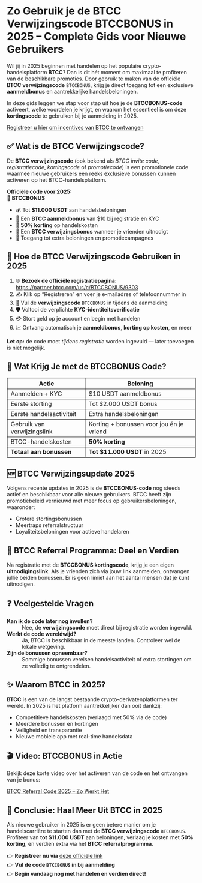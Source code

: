 
<h1>Zo Gebruik je de BTCC Verwijzingscode BTCCBONUS in 2025 – Complete Gids voor Nieuwe Gebruikers</h1>
<p>Wil jij in 2025 beginnen met handelen op het populaire crypto-handelsplatform <strong>BTCC</strong>? Dan is dit hét moment om maximaal te profiteren van de beschikbare promoties. Door gebruik te maken van de officiële <strong>BTCC verwijzingscode</strong> <code>BTCCBONUS</code>, krijg je direct toegang tot een exclusieve <strong>aanmeldbonus</strong> en aantrekkelijke handelsbeloningen.</p>
<p>In deze gids leggen we stap voor stap uit hoe je de <strong>BTCCBONUS-code</strong> activeert, welke voordelen je krijgt, en waarom het essentieel is om deze <strong>kortingscode</strong> te gebruiken bij je aanmelding in 2025.</p>
<p><a href="https://partner.btcc.com/us/c/BTCCBONUS/9303" target="_blank">Registreer u hier om incentives van BTCC te ontvangen</a></p>

<img src="https://images.mirror-media.xyz/publication-images/hqUnb1SNqiBLtBbWor7b2.png?height=960&amp;width=1920" decoding="async" data-nimg="fill" class="css-xah9so" style="position:absolute;top:0;left:0;bottom:0;right:0;box-sizing:border-box;padding:0;border:none;margin:auto;display:block;width:0;height:0;min-width:100%;max-width:100%;min-height:100%;max-height:100%">
<h2>✅ Wat is de BTCC Verwijzingscode?</h2>
<p>De <strong>BTCC verwijzingscode</strong> (ook bekend als <em>BTCC invite code</em>, <em>registratiecode</em>, <em>kortingscode</em> of <em>promotiecode</em>) is een promotionele code waarmee nieuwe gebruikers een reeks exclusieve bonussen kunnen activeren op het BTCC-handelsplatform.</p>
<p><strong>Officiële code voor 2025:</strong><br>🎁 <strong>BTCCBONUS</strong></p>
<ul>
<li>💰 Tot <strong>$11.000 USDT</strong> aan handelsbeloningen</li>
<li>🤑 Een <strong>BTCC aanmeldbonus</strong> van $10 bij registratie en KYC</li>
<li>💸 <strong>50% korting</strong> op handelskosten</li>
<li>🤝 Een <strong>BTCC verwijzingsbonus</strong> wanneer je vrienden uitnodigt</li>
<li>🔐 Toegang tot extra beloningen en promotiecampagnes</li>
</ul>
<h2>📝 Hoe de BTCC Verwijzingscode Gebruiken in 2025</h2>
<ol>
<li>🌐 <strong>Bezoek de officiële registratiepagina:</strong> <a href="https://partner.btcc.com/us/c/BTCCBONUS/9303" target="_blank" rel="noopener">https://partner.btcc.com/us/c/BTCCBONUS/9303</a></li>
<li>✍️ Klik op “Registreren” en voer je e-mailadres of telefoonnummer in</li>
<li>🎯 Vul de <strong>verwijzingscode</strong> <code>BTCCBONUS</code> in tijdens de aanmelding</li>
<li>🛡️ Voltooi de verplichte <strong>KYC-identiteitsverificatie</strong></li>
<li>💳 Stort geld op je account en begin met handelen</li>
<li>📈 Ontvang automatisch je <strong>aanmeldbonus</strong>, <strong>korting op kosten</strong>, en meer</li>
</ol>
<p><strong>Let op:</strong> de code moet <em>tijdens registratie</em> worden ingevuld — later toevoegen is niet mogelijk.</p>
<h2>💎 Wat Krijg Je met de BTCCBONUS Code?</h2>
<table border="1" cellspacing="0" cellpadding="8">
<thead>
<tr>
<th>Actie</th>
<th>Beloning</th>
</tr>
</thead>
<tbody>
<tr>
<td>Aanmelden + KYC</td>
<td>$10 USDT aanmeldbonus</td>
</tr>
<tr>
<td>Eerste storting</td>
<td>Tot $2.000 USDT bonus</td>
</tr>
<tr>
<td>Eerste handelsactiviteit</td>
<td>Extra handelsbeloningen</td>
</tr>
<tr>
<td>Gebruik van verwijzingslink</td>
<td>Korting + bonussen voor jou én je vriend</td>
</tr>
<tr>
<td>BTCC-handelskosten</td>
<td><strong>50% korting</strong></td>
</tr>
<tr>
<td><strong>Totaal aan bonussen</strong></td>
<td><strong>Tot $11.000 USDT</strong> in 2025</td>
</tr>
</tbody>
</table>
<h2>🆕 BTCC Verwijzingsupdate 2025</h2>
<p>Volgens recente updates in 2025 is de <strong>BTCCBONUS-code</strong> nog steeds actief en beschikbaar voor alle nieuwe gebruikers. BTCC heeft zijn promotiebeleid vernieuwd met meer focus op gebruikersbeloningen, waaronder:</p>
<ul>
<li>Grotere stortingsbonussen</li>
<li>Meertraps referralstructuur</li>
<li>Loyaliteitsbeloningen voor actieve handelaren</li>
</ul>
<h2>📣 BTCC Referral Programma: Deel en Verdien</h2>
<p>Na registratie met de <strong>BTCCBONUS kortingscode</strong>, krijg je een eigen <strong>uitnodigingslink</strong>. Als je vrienden zich via jouw link aanmelden, ontvangen jullie beiden bonussen. Er is geen limiet aan het aantal mensen dat je kunt uitnodigen.</p>
<h2>❓ Veelgestelde Vragen</h2>
<dl>
<dt><strong>Kan ik de code later nog invullen?</strong></dt>
<dd>Nee, de <strong>verwijzingscode</strong> moet direct bij registratie worden ingevuld.</dd>
<dt><strong>Werkt de code wereldwijd?</strong></dt>
<dd>Ja, BTCC is beschikbaar in de meeste landen. Controleer wel de lokale wetgeving.</dd>
<dt><strong>Zijn de bonussen opneembaar?</strong></dt>
<dd>Sommige bonussen vereisen handelsactiviteit of extra stortingen om ze volledig te ontgrendelen.</dd>
</dl>
<h2>✨ Waarom BTCC in 2025?</h2>
<p><strong>BTCC</strong> is een van de langst bestaande crypto-derivatenplatformen ter wereld. In 2025 is het platform aantrekkelijker dan ooit dankzij:</p>
<ul>
<li>Competitieve handelskosten (verlaagd met 50% via de code)</li>
<li>Meerdere bonussen en kortingen</li>
<li>Veiligheid en transparantie</li>
<li>Nieuwe mobiele app met real-time handelsdata</li>
</ul>
<h2>🎬 Video: BTCCBONUS in Actie</h2>
<p>Bekijk deze korte video over het activeren van de code en het ontvangen van je bonus:</p>
<p><a href="https://www.youtube.com/watch?v=Qm3wZVLjo2E" target="_blank" rel="noopener">BTCC Referral Code 2025 – Zo Werkt Het</a></p>
<h2>📌 Conclusie: Haal Meer Uit BTCC in 2025</h2>
<p>Als nieuwe gebruiker in 2025 is er geen betere manier om je handelscarrière te starten dan met de <strong>BTCC verwijzingscode</strong> <code>BTCCBONUS</code>. Profiteer van <strong>tot $11.000 USDT</strong> aan beloningen, verlaag je kosten met <strong>50% korting</strong>, en verdien extra via het <strong>BTCC referralprogramma</strong>.</p>
<p>👉 <strong>Registreer nu via</strong> <a href="https://partner.btcc.com/us/c/BTCCBONUS/9303" target="_blank" rel="noopener">deze officiële link</a><br>👉 <strong>Vul de code <code>BTCCBONUS</code> in bij aanmelding</strong><br>👉 <strong>Begin vandaag nog met handelen en verdien direct!</strong></p>
</body>
</html>
